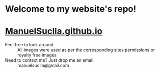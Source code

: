 # Welcome to my website's repo!
# [ManuelSuclla.github.io](https://manuelsuclla.github.io/)

<dl>
  <dt>Feel free to look around.</dt>
  <dd>All images were used as per the corresponding sites permissions or royalty free images</dd>
  
  <dt>Need to contact me? Just drop me an email.</dt>
  <dd>manuelsuclla@gmail.com</dd>
</dl>
